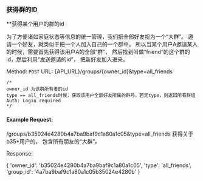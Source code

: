 ### 获得群的ID

**获得某个用户的群的id

为了方便诸如家庭状态等信息的统一管理，我们把全部好友视为一个“大群”。 邀请一个好友，就类似于把一个人加入自己的一个群中。 所以当某个用户A邀请某人的时候，需要首先获得该用户A的全部“群”， 然后找到叫做“friend”的这个群的id，然后利用“发送邀请的id”， 把新好友加入进来。

Method: `POST`
URL: {API_URL}/groups/{owner_id}&type=all_friends
```
/* 
owner_id 为该群所有者的id
type == all_friends时候，获取该用户全部好友所属的群号，若无type，则返回所有群组
Auth: Login required
*/
```

#### Example Request:

/groups/b35024e4280b4a7ba9baf9c1a80a1c05&type=all_friends 获得关于b35*用户的，
包含所有朋友的“大群”。

Response:

{
    'owner_id': 'b35024e4280b4a7ba9baf9c1a80a1c05',
    'type': 'all_friends',
    'group_id': '4a7ba9baf9c1a80a1c05b35024e4280b'
}
